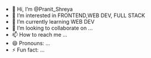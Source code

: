 - 👋 Hi, I’m @Pranit_Shreya
- 👀 I’m interested in FRONTEND,WEB DEV, FULL STACK
- 🌱 I’m currently learning WEB DEV  
- 💞️ I’m looking to collaborate on ...
- 📫 How to reach me ...
- 😄 Pronouns: ...
- ⚡ Fun fact: ...

<!---
PRANITSHREYA/PRANITSHREYA is a ✨ special ✨ repository because its `README.md` (this file) appears on your GitHub profile.
You can click the Preview link to take a look at your changes.
--->
